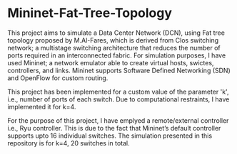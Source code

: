 # Mininet-Fat-Tree-Topology
This project aims to simulate a Data Center Network (DCN), using Fat tree topology proposed by M.Al-Fares, which is derived from Clos switching network; a multistage switching architecture that reduces the number of ports required in an interconnected fabric.
For simulation purposes, I have used Mininet; a network emulator able to create virtual hosts, swictes, controllers, and links. Mininet supports Software Defined Networking (SDN) and OpenFlow for custom routing.

This project has been implemented for a custom value of the parameter 'k', i.e., number of ports of each switch. Due to computational restraints, I have implemented it for k=4.

For the purpose of this project, I have emplyed a remote/external controller i.e., Ryu controller. This is due to the fact that Mininet’s default controller supports upto 16 individual switches. The simulation presented in this repository is for k=4, 20 switches in total.  

